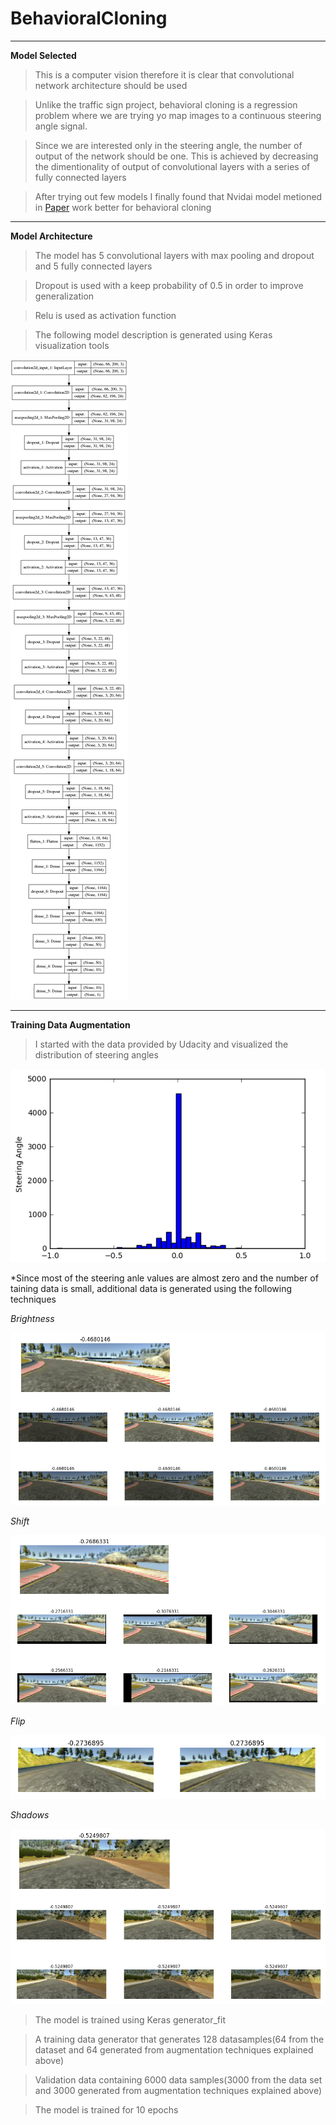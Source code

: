 # BehavioralCloning
___
**Model Selected**

> This is a computer vision therefore it is clear that convolutional network architecture should be used  

> Unlike the traffic sign project, behavioral cloning is a regression problem where we are trying yo map images to a continuous 
steering angle signal.

> Since we are interested only in the steering angle, the number of output of the network should be one. This is achieved by 
decreasing the dimentionality of output of convolutional layers with a series of fully connected layers

> After trying out few models I finally found that Nvidai model metioned in [Paper](http://images.nvidia.com/content/tegra/automotive/images/2016/solutions/pdf/end-to-end-dl-using-px.pdf) work better for behavioral cloning
___

**Model Architecture**

> The model has 5 convolutional layers with max pooling and dropout and 5 fully connected layers

> Dropout is used with a keep probability of 0.5 in order to improve generalization

> Relu is used as activation function

> The following model description is generated using Keras visualization tools

![Model Architecture](https://github.com/Jasmamu1992/BehavioralCloning/blob/master/model.png)

___

**Training Data Augmentation**

> I started with the data provided by Udacity and visualized the distribution of steering angles

![Steering Angles Histogram](https://github.com/Jasmamu1992/BehavioralCloning/blob/master/Screenshot%20from%202017-01-10%2019-35-24.png)

*Since most of the steering anle values are almost zero and the number of taining data is small, additional data is generated using the following techniques

*Brightness*

![Brightness](https://github.com/Jasmamu1992/BehavioralCloning/blob/master/Brightness.png)


*Shift*

![Brightness](https://github.com/Jasmamu1992/BehavioralCloning/blob/master/Shift.png)


*Flip*

![Flip](https://github.com/Jasmamu1992/BehavioralCloning/blob/master/Flip.png)


*Shadows*

![Shadows](https://github.com/Jasmamu1992/BehavioralCloning/blob/master/Shadows.png)

> The model is trained using Keras generator_fit

> A training data generator that generates 128 datasamples(64 from the dataset and 64 generated from augmentation techniques explained above)

> Validation data containing 6000 data samples(3000 from the data set and 3000 generated from augmentation techniques explained above)

> The model is trained for 10 epochs






